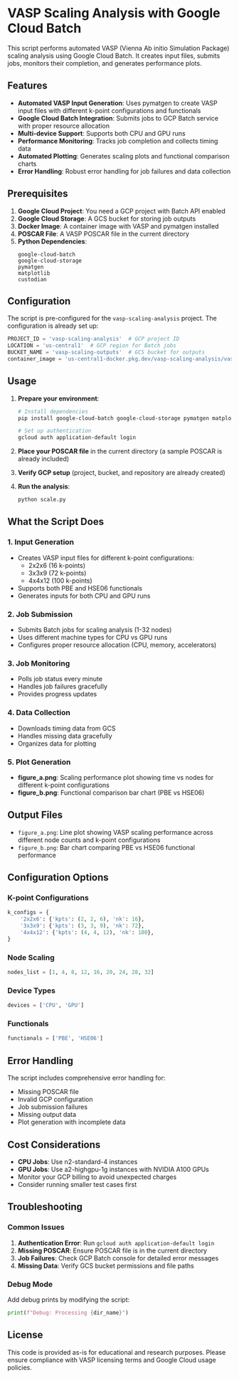 # VASP Scaling Analysis with Google Cloud Batch

This script performs automated VASP (Vienna Ab initio Simulation Package) scaling analysis using Google Cloud Batch. It creates input files, submits jobs, monitors their completion, and generates performance plots.

## Features

- **Automated VASP Input Generation**: Uses pymatgen to create VASP input files with different k-point configurations and functionals
- **Google Cloud Batch Integration**: Submits jobs to GCP Batch service with proper resource allocation
- **Multi-device Support**: Supports both CPU and GPU runs
- **Performance Monitoring**: Tracks job completion and collects timing data
- **Automated Plotting**: Generates scaling plots and functional comparison charts
- **Error Handling**: Robust error handling for job failures and data collection

## Prerequisites

1. **Google Cloud Project**: You need a GCP project with Batch API enabled
2. **Google Cloud Storage**: A GCS bucket for storing job outputs
3. **Docker Image**: A container image with VASP and pymatgen installed
4. **POSCAR File**: A VASP POSCAR file in the current directory
5. **Python Dependencies**:
   ```
   google-cloud-batch
   google-cloud-storage
   pymatgen
   matplotlib
   custodian
   ```

## Configuration

The script is pre-configured for the `vasp-scaling-analysis` project. The configuration is already set up:

```python
PROJECT_ID = 'vasp-scaling-analysis'  # GCP project ID
LOCATION = 'us-central1'  # GCP region for Batch jobs
BUCKET_NAME = 'vasp-scaling-outputs'  # GCS bucket for outputs
container_image = 'us-central1-docker.pkg.dev/vasp-scaling-analysis/vasp-repo/vasp-pymatgen:latest'
```

## Usage

1. **Prepare your environment**:
   ```bash
   # Install dependencies
   pip install google-cloud-batch google-cloud-storage pymatgen matplotlib custodian
   
   # Set up authentication
   gcloud auth application-default login
   ```

2. **Place your POSCAR file** in the current directory (a sample POSCAR is already included)

3. **Verify GCP setup** (project, bucket, and repository are already created)

4. **Run the analysis**:
   ```bash
   python scale.py
   ```

## What the Script Does

### 1. Input Generation
- Creates VASP input files for different k-point configurations:
  - 2x2x6 (16 k-points)
  - 3x3x9 (72 k-points) 
  - 4x4x12 (100 k-points)
- Supports both PBE and HSE06 functionals
- Generates inputs for both CPU and GPU runs

### 2. Job Submission
- Submits Batch jobs for scaling analysis (1-32 nodes)
- Uses different machine types for CPU vs GPU runs
- Configures proper resource allocation (CPU, memory, accelerators)

### 3. Job Monitoring
- Polls job status every minute
- Handles job failures gracefully
- Provides progress updates

### 4. Data Collection
- Downloads timing data from GCS
- Handles missing data gracefully
- Organizes data for plotting

### 5. Plot Generation
- **figure_a.png**: Scaling performance plot showing time vs nodes for different k-point configurations
- **figure_b.png**: Functional comparison bar chart (PBE vs HSE06)

## Output Files

- `figure_a.png`: Line plot showing VASP scaling performance across different node counts and k-point configurations
- `figure_b.png`: Bar chart comparing PBE vs HSE06 functional performance

## Configuration Options

### K-point Configurations
```python
k_configs = {
    '2x2x6': {'kpts': (2, 2, 6), 'nk': 16},
    '3x3x9': {'kpts': (3, 3, 9), 'nk': 72},
    '4x4x12': {'kpts': (4, 4, 12), 'nk': 100},
}
```

### Node Scaling
```python
nodes_list = [1, 4, 8, 12, 16, 20, 24, 28, 32]
```

### Device Types
```python
devices = ['CPU', 'GPU']
```

### Functionals
```python
functionals = ['PBE', 'HSE06']
```

## Error Handling

The script includes comprehensive error handling for:
- Missing POSCAR file
- Invalid GCP configuration
- Job submission failures
- Missing output data
- Plot generation with incomplete data

## Cost Considerations

- **CPU Jobs**: Use n2-standard-4 instances
- **GPU Jobs**: Use a2-highgpu-1g instances with NVIDIA A100 GPUs
- Monitor your GCP billing to avoid unexpected charges
- Consider running smaller test cases first

## Troubleshooting

### Common Issues

1. **Authentication Error**: Run `gcloud auth application-default login`
2. **Missing POSCAR**: Ensure POSCAR file is in the current directory
3. **Job Failures**: Check GCP Batch console for detailed error messages
4. **Missing Data**: Verify GCS bucket permissions and file paths

### Debug Mode

Add debug prints by modifying the script:
```python
print(f"Debug: Processing {dir_name}")
```

## License

This code is provided as-is for educational and research purposes. Please ensure compliance with VASP licensing terms and Google Cloud usage policies. 